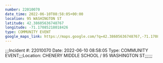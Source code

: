 ```yaml
---
number: 22010070
date_time: 2022-06-10T08:58:05+00:00
location: 95 WASHINGTON ST
latitude: 42.38605636748767
longitude: -71.17085218018426
type: COMMUNITY EVENT
google_maps_link: https://maps.google.com/?q=42.38605636748767,-71.17085218018426
---
```


;;;Incident #: 22010070  Date: 2022-06-10 08:58:05   Type: COMMUNITY EVENT;;;Location: CHENERY MIDDLE SCHOOL / 95 WASHINGTON ST;;;;;;
